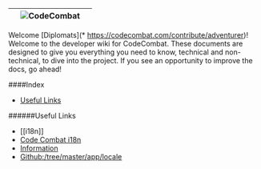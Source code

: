 ||![CodeCombat](http://www.owstartup.com/wp-content/uploads/2014/05/code-combat.png)||
|:-:|:-:|:-:|

Welcome [Diplomats](* https://codecombat.com/contribute/adventurer)! Welcome to the developer wiki for CodeCombat. These documents are designed to give you everything you need to know, technical and non-technical, to dive into the project. If you see an opportunity to improve the docs, go ahead!

####Index
* [Useful Links](#useful-links)

######Useful Links
* [[i18n]]
* [Code Combat i18n](https://codecombat.com/i18n)
* [Information](https://codecombat.com/contribute/diplomat)
* [Github:/tree/master/app/locale](https://github.com/codecombat/codecombat/tree/master/app/locale)
